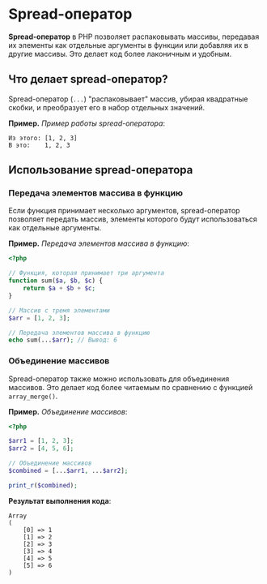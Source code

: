 # Spread-оператор

**Spread-оператор** в PHP позволяет распаковывать массивы, передавая их элементы как отдельные аргументы в функции или добавляя их в другие массивы. Это делает код более лаконичным и удобным.

## Что делает spread-оператор?

Spread-оператор (`...`) "распаковывает" массив, убирая квадратные скобки, и преобразует его в набор отдельных значений.

**Пример.** _Пример работы spread-оператора_:

```
Из этого: [1, 2, 3]
В это:    1, 2, 3
```

## Использование spread-оператора

### Передача элементов массива в функцию

Если функция принимает несколько аргументов, spread-оператор позволяет передать массив, элементы которого будут использоваться как отдельные аргументы.

**Пример.** _Передача элементов массива в функцию_:

```php
<?php

// Функция, которая принимает три аргумента
function sum($a, $b, $c) {
    return $a + $b + $c;
}

// Массив с тремя элементами
$arr = [1, 2, 3];

// Передача элементов массива в функцию
echo sum(...$arr); // Вывод: 6
```

### Объединение массивов

Spread-оператор также можно использовать для объединения массивов. Это делает код более читаемым по сравнению с функцией `array_merge()`.

**Пример.** _Объединение массивов_:

```php
<?php

$arr1 = [1, 2, 3];
$arr2 = [4, 5, 6];

// Объединение массивов
$combined = [...$arr1, ...$arr2];

print_r($combined);
```

**Результат выполнения кода**:

```
Array
(
    [0] => 1
    [1] => 2
    [2] => 3
    [3] => 4
    [4] => 5
    [5] => 6
)
```
